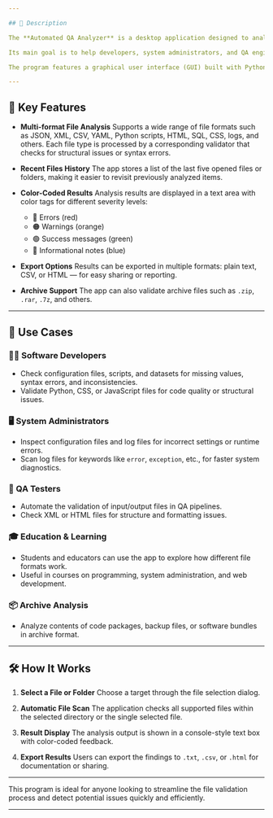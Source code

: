 ```yaml
---

## 🧪 Description

The **Automated QA Analyzer** is a desktop application designed to analyze and validate various file types using specialized validators for each format. It provides an intuitive way to detect issues and errors in different kinds of files, including text documents, code files, configuration files, and archives.

Its main goal is to help developers, system administrators, and QA engineers quickly identify and resolve issues that may affect functionality, security, or file integrity.

The program features a graphical user interface (GUI) built with Python’s `tkinter` library via `customtkinter`, making it user-friendly and accessible.

---
```


## 🎯 Key Features

* **Multi-format File Analysis**
  Supports a wide range of file formats such as JSON, XML, CSV, YAML, Python scripts, HTML, SQL, CSS, logs, and others. Each file type is processed by a corresponding validator that checks for structural issues or syntax errors.

* **Recent Files History**
  The app stores a list of the last five opened files or folders, making it easier to revisit previously analyzed items.

* **Color-Coded Results**
  Analysis results are displayed in a text area with color tags for different severity levels:

  * 🔴 Errors (red)
  * 🟠 Warnings (orange)
  * 🟢 Success messages (green)
  * 🔵 Informational notes (blue)

* **Export Options**
  Results can be exported in multiple formats: plain text, CSV, or HTML — for easy sharing or reporting.

* **Archive Support**
  The app can also validate archive files such as `.zip`, `.rar`, `.7z`, and others.

---

## 💼 Use Cases

### 👨‍💻 Software Developers

* Check configuration files, scripts, and datasets for missing values, syntax errors, and inconsistencies.
* Validate Python, CSS, or JavaScript files for code quality or structural issues.

### 🖥️ System Administrators

* Inspect configuration files and log files for incorrect settings or runtime errors.
* Scan log files for keywords like `error`, `exception`, etc., for faster system diagnostics.

### 🧪 QA Testers

* Automate the validation of input/output files in QA pipelines.
* Check XML or HTML files for structure and formatting issues.

### 🎓 Education & Learning

* Students and educators can use the app to explore how different file formats work.
* Useful in courses on programming, system administration, and web development.

### 📦 Archive Analysis

* Analyze contents of code packages, backup files, or software bundles in archive format.

---

## 🛠️ How It Works

1. **Select a File or Folder**
   Choose a target through the file selection dialog.

2. **Automatic File Scan**
   The application checks all supported files within the selected directory or the single selected file.

3. **Result Display**
   The analysis output is shown in a console-style text box with color-coded feedback.

4. **Export Results**
   Users can export the findings to `.txt`, `.csv`, or `.html` for documentation or sharing.

---

This program is ideal for anyone looking to streamline the file validation process and detect potential issues quickly and efficiently.

---